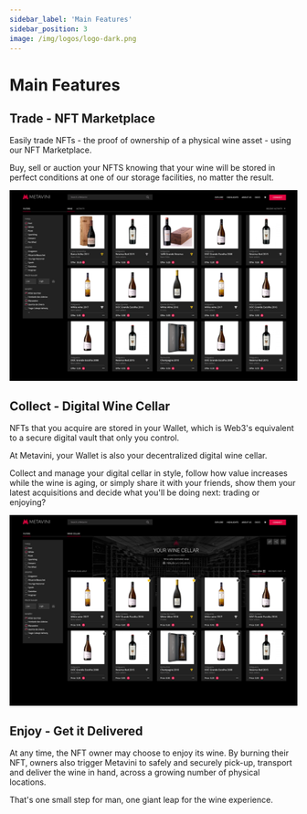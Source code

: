 ```yaml
---
sidebar_label: 'Main Features'
sidebar_position: 3
image: /img/logos/logo-dark.png
---
```


# Main Features

## Trade - NFT Marketplace

Easily trade NFTs - the proof of ownership of a physical wine asset - using our NFT Marketplace.

Buy, sell or auction your NFTS knowing that your wine will be stored in perfect conditions at one of our storage facilities, no matter the result.

![Metavini NFT Marketplace](../../static/img/marketplace/mockup-marketplace.png)

## Collect - Digital Wine Cellar

NFTs that you acquire are stored in your Wallet, which is Web3's equivalent to a secure digital vault that only you control.

At Metavini, your Wallet is also your decentralized digital wine cellar.

Collect and manage your digital cellar in style, follow how value increases while the wine is aging, or simply share it with your friends, show them your latest acquisitions and decide what you'll be doing next: trading or enjoying?

![Metavini Digital Wine Cellar](../../static/img/marketplace/mockup-digital-wine-cellar.png)

## Enjoy - Get it Delivered

At any time, the NFT owner may choose to enjoy its wine. By burning their NFT, owners also trigger Metavini to safely and securely pick-up, transport and deliver the wine in hand, across a growing number of physical locations.

That's one small step for man, one giant leap for the wine experience.
